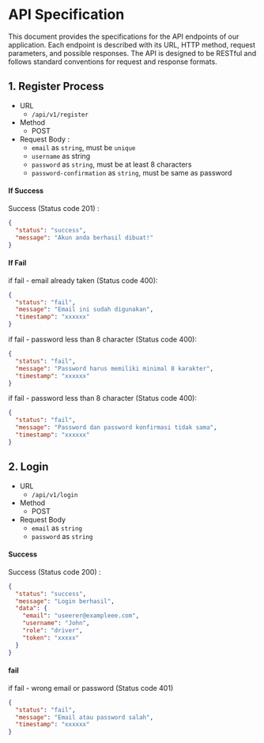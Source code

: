 
# API Specification

This document provides the specifications for the API endpoints of our application. Each endpoint is described with its URL, HTTP method, request parameters, and possible responses. The API is designed to be RESTful and follows standard conventions for request and response formats.

## 1. Register Process
- URL
  - `/api/v1/register`
- Method
  - POST
- Request Body :
  - `email` as `string`, must be `unique`
  - `username` as string
  - `password` as `string`, must be at least 8 characters
  - `password-confirmation` as `string`, must be same as password

#### If Success
Success  (Status code 201) :
```json
{
  "status": "success",
  "message": "Akun anda berhasil dibuat!"
}
```

#### If Fail
if fail - email already taken (Status code 400):
```json
{
  "status": "fail",
  "message": "Email ini sudah digunakan",
  "timestamp": "xxxxxx"
}
```

if fail - password less than 8 character (Status code 400):
```json
{
  "status": "fail",
  "message": "Password harus memiliki minimal 8 karakter",
  "timestamp": "xxxxxx"
}
```

if fail - password less than 8 character (Status code 400):
```json
{
  "status": "fail",
  "message": "Password dan password konfirmasi tidak sama",
  "timestamp": "xxxxxx"
}
```


## 2. Login
- URL
  - `/api/v1/login`
- Method
  - POST
- Request Body
  - `email` as `string`
  - `password` as `string`


#### Success
Success  (Status code 200) :
```json
{
  "status": "success",
  "message": "Login berhasil",
  "data": {
    "email": "useerer@exampleee.com",
    "username": "John",
    "role": "driver",
    "token": "xxxxx"
  }
}
```

#### fail
if fail - wrong email or password (Status code 401)
```json
{
  "status": "fail",
  "message": "Email atau password salah",
  "timestamp": "xxxxxx"
}
```
